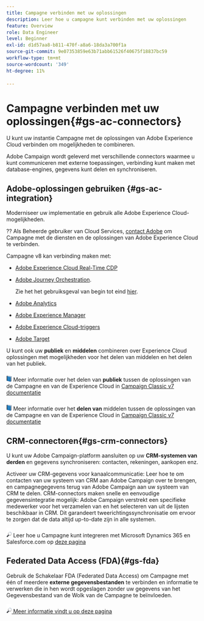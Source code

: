```yaml
---
title: Campagne verbinden met uw oplossingen
description: Leer hoe u campagne kunt verbinden met uw oplossingen
feature: Overview
role: Data Engineer
level: Beginner
exl-id: d1d57aa8-b811-470f-a8a6-18da3a700f1a
source-git-commit: 9e07353859e63b71abb61526f40675f18837bc59
workflow-type: tm+mt
source-wordcount: '349'
ht-degree: 11%

---
```


# Campagne verbinden met uw oplossingen{#gs-ac-connectors}

U kunt uw instantie Campagne met de oplossingen van Adobe Experience Cloud verbinden om mogelijkheden te combineren.

Adobe Campaign wordt geleverd met verschillende connectors waarmee u kunt communiceren met externe toepassingen, verbinding kunt maken met database-engines, gegevens kunt delen en synchroniseren.

## Adobe-oplossingen gebruiken {#gs-ac-integration}

Moderniseer uw implementatie en gebruik alle Adobe Experience Cloud-mogelijkheden.

?? Als Beheerde gebruiker van Cloud Services, [contact Adobe](../start/campaign-faq.md#support) om Campagne met de diensten en de oplossingen van Adobe Experience Cloud te verbinden.

Campagne v8 kan verbinding maken met:


* [Adobe Experience Cloud Real-Time CDP](../connect/ac-rtcdp.md)
* [Adobe Journey Orchestration](https://experienceleague.adobe.com/docs/journeys/using/action-journeys/acc-action.html?lang=en).

   Zie het het gebruiksgeval van begin tot eind [hier](https://experienceleague.adobe.com/docs/journeys/using/use-cases-journeys/campaign-classic-use-case.html?lang=nl).

* [Adobe Analytics](../connect/ac-aa.md)
* [Adobe Experience Manager](../connect/ac-aem.md)
* [Adobe Experience Cloud-triggers](../connect/ac-triggers.md)
* [Adobe Target](../connect/ac-at.md)

U kunt ook uw **publiek** en **middelen** combineren over Experience Cloud oplossingen met mogelijkheden voor het delen van middelen en het delen van het publiek.

![](../assets/do-not-localize/book.png) Meer informatie over het delen van  **publiek** tussen de oplossingen van de Campagne en van de Experience Cloud in  [Campaign Classic v7 documentatie](https://experienceleague.adobe.com/docs/campaign-classic/using/integrating-with-adobe-experience-cloud/audience-sharing/sharing-audiences-with-adobe-experience-cloud.html?lang=en#integrating-with-adobe-experience-cloud)

![](../assets/do-not-localize/book.png) Meer informatie over het  **delen van** middelen tussen de oplossingen van de Campagne en van de Experience Cloud in  [Campaign Classic v7 documentatie](https://experienceleague.adobe.com/docs/campaign-classic/using/integrating-with-adobe-experience-cloud/asset-sharing/sharing-assets-with-adobe-experience-cloud.html?lang=en#integrating-with-adobe-experience-cloud)

## CRM-connectoren{#gs-crm-connectors}

U kunt uw Adobe Campaign-platform aansluiten op uw **CRM-systemen van derden** en gegevens synchroniseren: contacten, rekeningen, aankopen enz.

Activeer uw CRM-gegevens voor kanaalcommunicatie: Leer hoe te om contacten van uw systeem van CRM aan Adobe Campaign over te brengen, en campagnegegevens terug van Adobe Campaign aan uw systeem van CRM te delen.
CRM-connectors maken snelle en eenvoudige gegevensintegratie mogelijk: Adobe Campaign verstrekt een specifieke medewerker voor het verzamelen van en het selecteren van uit de lijsten beschikbaar in CRM. Dit garandeert tweerichtingssynchronisatie om ervoor te zorgen dat de data altijd up-to-date zijn in alle systemen.

![](../assets/do-not-localize/glass.png) Leer hoe u Campagne kunt integreren met Microsoft Dynamics 365 en Salesforce.com op  [deze pagina](crm.md)

## Federated Data Access (FDA){#gs-fda}

Gebruik de Schakelaar FDA (Federated Data Access) om Campagne met één of meerdere **externe gegevensbestanden** te verbinden en informatie te verwerken die in hen wordt opgeslagen zonder uw gegevens van het Gegevensbestand van de Wolk van de Campagne te beïnvloeden.

![](../assets/do-not-localize/glass.png)[ Meer informatie vindt u op deze pagina](fda.md)


<!-- 
 ## Integrate with social media

Use the **Managing social networks (Social Marketing)** option to interact with customers and prospects via Twitter.

* Send messages - Use Adobe Campaign Social Marketing to send messages on Twitter. Adobe Campaign lets you post messages directly to your twitter account. You can also send direct messages to all your followers.

* Collect new contacts - Adobe Campaign Social Marketing also makes it easy to acquire new contacts via Facebook: contact users and ask them if they want to share their profile information. If they accept, Adobe Campaign automatically recovers the data, which enables you to carry out targeting campaigns and, when possible, to implement cross-channel strategies.

![](../assets/do-not-localize/glass.png) Learn how to set up and use Campaign Social Marketing in [this section](../connect/ac-tw.md) -->